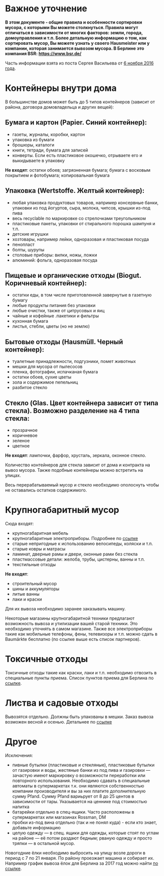 # Важное уточнение

**В этом документе - общие правила и особенности сортировки мусора, с которыми Вы можете столкнуться. Правила могут отличаться в зависимости от многих факторов: земли, города, домоуправления и т.п. Более детальную информацию о том, как сортировать мусор, Вы можете узнать у своего Hausmeister или у компании, которая занимается вывозом мусора. В Берлине это компания BSR: https://www.bsr.de/**

Часть информации взята из поста Сергея Васильева от [6 ноября 2016 года](https://www.facebook.com/sergey.vasilyev/posts/10205938874269863).

# Контейнеры внутри дома

В большинстве домов может быть до 5 типов контейнеров (зависит от района, договора домовладельца и других вещей):
## Бумага и картон (Papier. Синий контейнер):
  * газеты, журналы, коробки, картон
  * упаковка из бумаги
  * брошюры, каталоги
  * книги, тетради, бумага для записей
  * конверты. Если есть пластиковое окошечко, отрываете его и выкидываете в упаковку

**Не входят**: остатки обоев; загрязненная бумага; бумага с восковым покрытием и фотобумага; копировальная бумага

## Упаковка (Wertstoffe. Желтый контейнер):
  * любая упаковка продуктовых товаров, например консервные банки, упаковки из под йогуртов, сыра, молока, чипсов, крышки из-под пива
  * весь recyclable по маркировке со стрелочками треугольником
  * пластиковые пакеты, упаковки от стирального порошка шампуня и т.п.
  * детские игрушки
  * хозтовары, например лейки, одноразовая и пластиковая посуда
  * пенопласт
  * болты, шурупы
  * столовые приборы: вилки, ножы, ложки
  * алюминий: фольга, одноразовая посуда

## Пищевые и органические отходы (Biogut. Коричневый контейнер):
  * остатки еды, в том числе приготовленной завернутые в газетную бумагу
  * любые продукты питания без упаковки
  * любые очистки, также от цитрусовых и яиц
  * чайные и кофейные .пакетики и фильтры
  * кухонная бумага
  * листья, стебли, цветы (но не землю)

## Бытовые отходы (Hausmüll. Черный контейнер):
  * туалетные принадлежности, подгузники, помет животных
  * мешки для мусора от пылесосов
  * пленка, фотографии, испачканая бумага
  * остатки обоев, сухие цветы
  * зола и содержимое пепельниц
  * разбитое стекло
## Стекло (Glas. Цвет контейнера зависит от типа стекла). Возможно разделение на 4 типа стекла:
  * прозрачное
  * коричневое
  * зеленое
  * цветное

**Не входят**: лампочки, фарфор, хрусталь, зеркала, оконное стекло.

Количество контейнеров для стекла зависит от дома и контракта на вывоз мусора. Также подобные контейнеры можно встретить на улицах.

Весь перерабатываемый мусор и стекло необходимо ополоснуть чтобы не оставались остатков содержимого.

# Крупногабаритный мусор

Сюда входят:
* крупногабаритная мебель
* крупногабаритные электроприборы. Подробнее по [ссылке](https://www.bsr.de/elektrogeraete-20292.php)
* старые непригодные к использованию велосипеды, коляски и т.п.
* старые ковры и матрасы
* ламинат, дверные рамы и двери, оконные рами без стекла
* пластмассовые детали: желоба, трубы, цистерны, ванны и т.п.
* текстильные отходы

**Не входят**:
* строительный мусор
* шины и аккумуляторы
* литые ванны
* лаки и краски

Для их вывоза необходимо заранее заказывать машину.

Некоторые магазины крупногабаритной техники предлагают возможность вывоза и утилизации вашей старой техники. Это необходимо уточнять в самом магазине. Также все электроприборы такие как мобильные телефоны, фены, телевизоры и т.п. можно сдать в Baumärkte бесплатно (по ссылке выше есть список партнеров).

# Токсичные отходы

Токсичные отходы такие как краски, лаки и т.п. необходимо отвозить в специальные пункты приема. Список пунктов приема для Берлина по [ссылке](https://www.bsr.de/schadstoffe-20363.php).

# Листва и садовые отходы

Вывозятся отдельно. Должны быть упакованы в мешки. Заказ вывоза возможен весной и осенью. Детальнее по [ссылке](https://www.bsr.de/gartenabfaelle-23508.php)

# Другое

Исключения:
* пивные бутылки (пластиковые и стекляные), пластиковые бутылки от газировки и воды, жестяные банки из под пива и газировки — зачастую имеют маркировку о возможности переработки или повторного использования. Необходимо сдавать в специальные автоматы в супермаркетах т.к. они являются собственностью компании производителя и вы за них платите дополнительную сумму Pfand. Сумму Pfand вариьрует от 8 до 25 центов в зависимости от тары. Указывается на ценнике под стоимостью напитка
* батарейки отдельно в спец-ящики. Часто расположены в супермаркетах или магазинах Rossman, DM
* пробки из-под вина отдельно (так и не понял куда) - если кто знает, добавьте информацию
* целую одежду — в спец. ящики для одежды, которые стоят по углам на районе — её потом раздают бедным; рваную одежду и просто тряпки — в остальной мусор.

Новогодние ёлки необходимо выбросить на улицу возле дороги в период с 7 по 21 января. По району проезжает машина и собирает их. Например график вывоза ёлок для Берлина за 2017 год можно найти [по ссылке](https://www.bsr.de/weihnachtsbaeume-20411.php).

